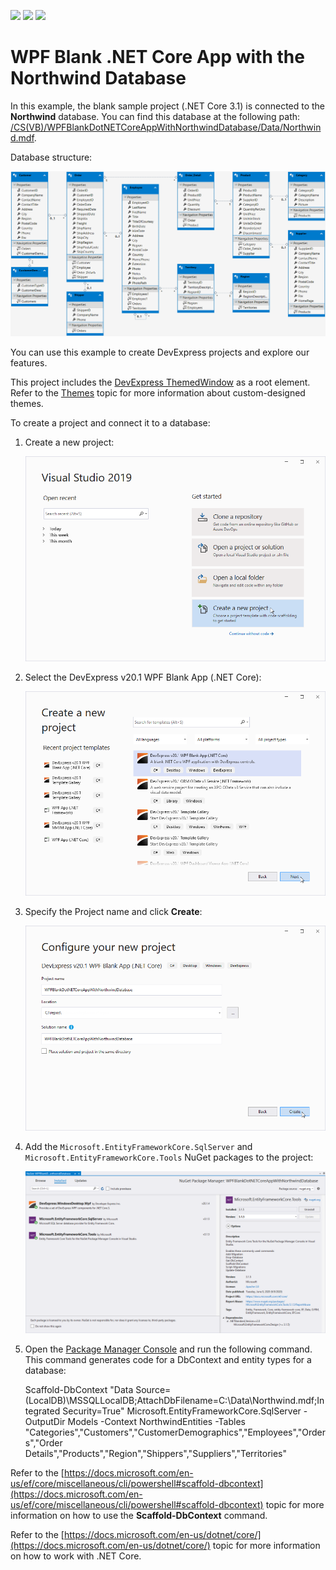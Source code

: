<!-- default badges list -->
![](https://img.shields.io/endpoint?url=https://codecentral.devexpress.com/api/v1/VersionRange/272688157/20.1.4%2B)
[![](https://img.shields.io/badge/Open_in_DevExpress_Support_Center-FF7200?style=flat-square&logo=DevExpress&logoColor=white)](https://supportcenter.devexpress.com/ticket/details/T900034)
[![](https://img.shields.io/badge/📖_How_to_use_DevExpress_Examples-e9f6fc?style=flat-square)](https://docs.devexpress.com/GeneralInformation/403183)
<!-- default badges end -->
# WPF Blank .NET Core App with the Northwind Database


In this example, the blank sample project (.NET Core 3.1) is connected to the **Northwind** database. You can find this database at the following path: [/CS(VB)/WPFBlankDotNETCoreAppWithNorthwindDatabase/Data/Northwind.mdf](./CS/WPFBlankDotNETCoreAppWithNorthwindDatabase/Data/Northwind.mdf).

Database structure:

![](/images/DatabaseStructure.png)

You can use this example to create DevExpress projects and explore our features.

This project includes the [DevExpress ThemedWindow](https://docs.devexpress.com/WPF/DevExpress.Xpf.Core.ThemedWindow) as a root element. Refer to the [Themes](https://docs.devexpress.com/WPF/7406/common-concepts/themes) topic for more information about custom-designed themes.

To create a project and connect it to a database:

1. Create a new project:

    ![](/images/WPF_DotNETCoreProject.png)

2. Select the DevExpress v20.1 WPF Blank App (.NET Core): 

    ![](/images/WPF_DotNETCoreTemplate.png)

3. Specify the Project name and click **Create**:

    ![](/images/WPF_DotNETCoreNamePath.png)

4. Add the `Microsoft.EntityFrameworkCore.SqlServer` and `Microsoft.EntityFrameworkCore.Tools` NuGet packages to the project:

    ![](/images/WPF_DotNETCoreNuGetPackages.png)

5. Open the [Package Manager Console](https://docs.microsoft.com/en-us/nuget/consume-packages/install-use-packages-powershell) and run the following command. This command generates code for a DbContext and entity types for a database:
 
    Scaffold-DbContext "Data Source=(LocalDB)\MSSQLLocalDB;AttachDbFilename=C:\Data\Northwind.mdf;Integrated Security=True" Microsoft.EntityFrameworkCore.SqlServer -OutputDir Models -Context NorthwindEntities -Tables "Categories","Customers","CustomerDemographics","Employees","Orders","Order Details","Products","Region","Shippers","Suppliers","Territories"

Refer to the [https://docs.microsoft.com/en-us/ef/core/miscellaneous/cli/powershell#scaffold-dbcontext](https://docs.microsoft.com/en-us/ef/core/miscellaneous/cli/powershell#scaffold-dbcontext) topic for more information on how to use the **Scaffold-DbContext** command.

Refer to the [https://docs.microsoft.com/en-us/dotnet/core/](https://docs.microsoft.com/en-us/dotnet/core/) topic for more information on how to work with .NET Core.
